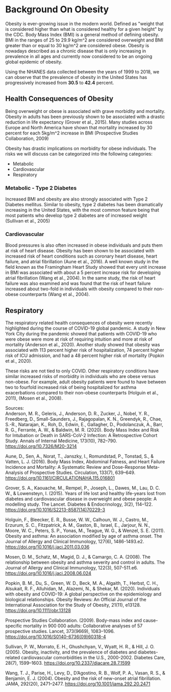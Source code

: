 # Background On Obesity

Obesity is ever-growing issue in the modern world. Defined as "weight that is considered higher than what is
considered healthy for a given height" by the CDC. Body Mass Index (BMI) is a general method of defining obesity.
BMI in the ranges of 25 to 29.9 kg/m^2 are considered overweight and BMI greater than or equal to 30 kg/m^2 are considered
obese. Obesity is nowadays described as a chronic disease that is only increasing in prevalence in all ages and currently
now considered to be an ongoing global epidemic of obesity.


Using the NHANES data collected between the years of 1999 to 2018, we can observe that the prevalence of obesity
in the United States has progressively increased from **30.5** to **42.4** percent.

## Health Consequences of Obesity

Being overweight or obese is associated with grave morbidity and mortality. Obesity in adults has been previously
shown to be associated with a drastic reduction in life expectancy (Grover et al., 2015). Many studies across Europe and North America have
shown that mortality increased by 30 percent for each 5kg/m^2 increase in BMI (Prospective Studies Collaboration, 2009) 

Obesity has drastic implications on morbidity for obese individuals. The risks we will discuss can be categorized into the following
categories:
- Metabolic
- Cardiovascular
- Respiratory


### Metabolic - Type 2 Diabetes
Increased BMI and obesity are also strongly associated with Type 2 Diabetes mellitus. Similar to obesity,
type 2 diabetes has been dramatically increasing in the United States, with the most common feature being that
most patients who develop type 2 diabetes are of increased weight (Sullivan et al., 2005)


### Cardiovascular
Blood pressures is also often increased in obese individuals and puts them at risk of heart disease. Obesity
has been shown to be associated with increased risk of heart conditions such as coronary heart disease, heart failure,
and atrial fibrillation (Aune et al., 2016). A well known study in the field known as the Framingham Heart Study showed that every unit increase
in BMI was associated with about a 5 percent increase risk for developing atrial fibrillation (Wang et al., 2004).
In the same study, the risk of heart failure was also examined and was found that the risk of heart failure increased about two-fold in
individuals with obesity compared to their non-obese counterparts (Wang et al., 2004).

## Respiratory
The respiratory related health consequences of obesity were recently highlighted during the course of COVID-19 global
pandemic. A study in New York City during the pandemic showed that patients with COVID-19 who were obese were more at risk
of requiring intuition and more at risk of mortality (Anderson et al., 2020). Another study showed that obesity was associated with 113 percent higher risk
of hospitalization, 74 percent higher risk of ICU admission, and had a 48 percent higher risk of mortality (Popkin et al., 2020).

These risks are not tied to only COVID. Other respiratory conditions have similar increased risks of morbidity in individuals
who are obese versus non-obese. For example, adult obesity patients were found to have between two to fourfold increased risk
of being hospitalized for asthma exacerbations compared to their non-obese counterparts (Holguin et al., 2011), (Mosen et al., 2008).




Sources:  
Anderson, M. R., Geleris, J., Anderson, D. R., Zucker, J., Nobel, Y. R., Freedberg, D., Small-Saunders, J., Rajagopalan, K. N., Greendyk, R., Chae, S.-R., Natarajan, K., Roh, D., Edwin, E., Gallagher, D., Podolanczuk, A., Barr, R. G., Ferrante, A. W., & Baldwin, M. R. (2020). Body Mass Index and Risk for Intubation or Death in SARS-CoV-2 Infection: A Retrospective Cohort Study. Annals of Internal Medicine, 173(10), 782–790. https://doi.org/10.7326/M20-3214

Aune, D., Sen, A., Norat, T., Janszky, I., Romundstad, P., Tonstad, S., & Vatten, L. J. (2016). Body Mass Index, Abdominal Fatness, and Heart Failure Incidence and Mortality: A Systematic Review and Dose-Response Meta-Analysis of Prospective Studies. Circulation, 133(7), 639–649. https://doi.org/10.1161/CIRCULATIONAHA.115.016801

Grover, S. A., Kaouache, M., Rempel, P., Joseph, L., Dawes, M., Lau, D. C. W., & Lowensteyn, I. (2015). Years of life lost and healthy life-years lost from diabetes and cardiovascular disease in overweight and obese people: A modelling study. The Lancet. Diabetes & Endocrinology, 3(2), 114–122. https://doi.org/10.1016/S2213-8587(14)70229-3

Holguin, F., Bleecker, E. R., Busse, W. W., Calhoun, W. J., Castro, M., Erzurum, S. C., Fitzpatrick, A. M., Gaston, B., Israel, E., Jarjour, N. N., Moore, W. C., Peters, S. P., Yonas, M., Teague, W. G., & Wenzel, S. E. (2011). Obesity and asthma: An association modified by age of asthma onset. The Journal of Allergy and Clinical Immunology, 127(6), 1486-1493.e2. https://doi.org/10.1016/j.jaci.2011.03.036

Mosen, D. M., Schatz, M., Magid, D. J., & Camargo, C. A. (2008). The relationship between obesity and asthma severity and control in adults. The Journal of Allergy and Clinical Immunology, 122(3), 507-511.e6. https://doi.org/10.1016/j.jaci.2008.06.024

Popkin, B. M., Du, S., Green, W. D., Beck, M. A., Algaith, T., Herbst, C. H., Alsukait, R. F., Alluhidan, M., Alazemi, N., & Shekar, M. (2020). Individuals with obesity and COVID-19: A global perspective on the epidemiology and biological relationships. Obesity Reviews: An Official Journal of the International Association for the Study of Obesity, 21(11), e13128. https://doi.org/10.1111/obr.13128

Prospective Studies Collaboration. (2009). Body-mass index and cause-specific mortality in 900 000 adults: Collaborative analyses of 57 prospective studies. Lancet, 373(9669), 1083–1096. https://doi.org/10.1016/S0140-6736(09)60318-4

Sullivan, P. W., Morrato, E. H., Ghushchyan, V., Wyatt, H. R., & Hill, J. O. (2005). Obesity, inactivity, and the prevalence of diabetes and diabetes-related cardiovascular comorbidities in the U.S., 2000-2002. Diabetes Care, 28(7), 1599–1603. https://doi.org/10.2337/diacare.28.7.1599

Wang, T. J., Parise, H., Levy, D., D’Agostino, R. B., Wolf, P. A., Vasan, R. S., & Benjamin, E. J. (2004). Obesity and the risk of new-onset atrial fibrillation. JAMA, 292(20), 2471–2477. https://doi.org/10.1001/jama.292.20.2471